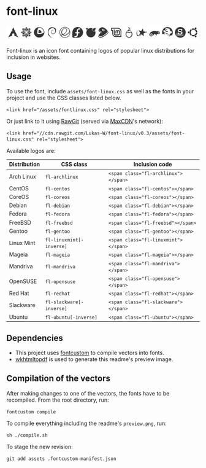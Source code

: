 # font-linux #

![Available logos](assets/preview.png)

Font-linux is an icon font containing logos of popular linux distributions for 
inclusion in websites.

## Usage ##
To use the font, include `assets/font-linux.css` as well as the
fonts in your project and use the CSS classes listed below.

	<link href="/assets/fontlinux.css" rel="stylesheet">

Or just link to it using [RawGit](//rawgit.com) (served via [MaxCDN](//www.maxcdn.com)'s network):

	<link href="//cdn.rawgit.com/Lukas-W/font-linux/v0.3/assets/font-linux.css" rel="stylesheet">

Available logos are:

| Distribution | CSS class                | Inclusion code
| -------------|--------------------------|-------------------------------------
| Arch Linux   | `fl-archlinux`           | `<span class="fl-archlinux"></span>`
| CentOS       | `fl-centos`              | `<span class="fl-centos"></span>`
| CoreOS       | `fl-coreos`              | `<span class="fl-coreos"></span>`
| Debian       | `fl-debian`              | `<span class="fl-debian"></span>`
| Fedora       | `fl-fedora`              | `<span class="fl-fedora"></span>`
| FreeBSD      | `fl-freebsd`             | `<span class="fl-freebsd"></span>`
| Gentoo       | `fl-gentoo`              | `<span class="fl-gentoo"></span>`
| Linux Mint   | `fl-linuxmint[-inverse]` | `<span class="fl-linuxmint"></span>`
| Mageia       | `fl-mageia`              | `<span class="fl-mageia"></span>`
| Mandriva     | `fl-mandriva`            | `<span class="fl-mandriva"></span>`
| OpenSUSE     | `fl-opensuse`            | `<span class="fl-opensuse"></span>`
| Red Hat      | `fl-redhat`              | `<span class="fl-redhat"></span>`
| Slackware    | `fl-slackware[-inverse]` | `<span class="fl-slackware"></span>`
| Ubuntu       | `fl-ubuntu[-inverse]`    | `<span class="fl-ubuntu"></span>`

## Dependencies ##
* This project uses [fontcustom](//fontcustom.github.io/fontcustom/) to compile vectors into fonts.
* [wkhtmltopdf](http://wkhtmltopdf.org/) is used to generate this readme's preview image.

## Compilation of the vectors ##

After making changes to one of the vectors, the fonts have to be recompiled.
From the root directory, run:

	fontcustom compile

To compile everything including the readme's `preview.png`, run:

	sh ./compile.sh

To stage the new revision:

	git add assets .fontcustom-manifest.json
